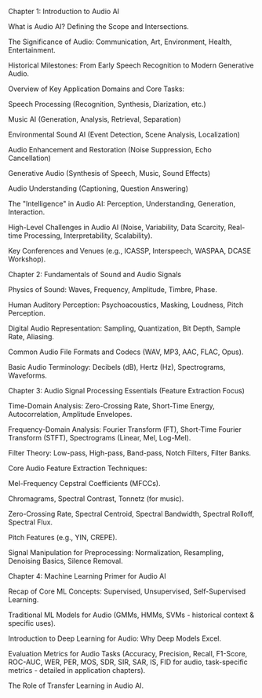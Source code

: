 Chapter 1: Introduction to Audio AI

What is Audio AI? Defining the Scope and Intersections.

The Significance of Audio: Communication, Art, Environment, Health, Entertainment.

Historical Milestones: From Early Speech Recognition to Modern Generative Audio.

Overview of Key Application Domains and Core Tasks:

Speech Processing (Recognition, Synthesis, Diarization, etc.)

Music AI (Generation, Analysis, Retrieval, Separation)

Environmental Sound AI (Event Detection, Scene Analysis, Localization)

Audio Enhancement and Restoration (Noise Suppression, Echo Cancellation)

Generative Audio (Synthesis of Speech, Music, Sound Effects)

Audio Understanding (Captioning, Question Answering)

The "Intelligence" in Audio AI: Perception, Understanding, Generation, Interaction.

High-Level Challenges in Audio AI (Noise, Variability, Data Scarcity, Real-time Processing, Interpretability, Scalability).

Key Conferences and Venues (e.g., ICASSP, Interspeech, WASPAA, DCASE Workshop).

Chapter 2: Fundamentals of Sound and Audio Signals

Physics of Sound: Waves, Frequency, Amplitude, Timbre, Phase.

Human Auditory Perception: Psychoacoustics, Masking, Loudness, Pitch Perception.

Digital Audio Representation: Sampling, Quantization, Bit Depth, Sample Rate, Aliasing.

Common Audio File Formats and Codecs (WAV, MP3, AAC, FLAC, Opus).

Basic Audio Terminology: Decibels (dB), Hertz (Hz), Spectrograms, Waveforms.

Chapter 3: Audio Signal Processing Essentials (Feature Extraction Focus)

Time-Domain Analysis: Zero-Crossing Rate, Short-Time Energy, Autocorrelation, Amplitude Envelopes.

Frequency-Domain Analysis: Fourier Transform (FT), Short-Time Fourier Transform (STFT), Spectrograms (Linear, Mel, Log-Mel).

Filter Theory: Low-pass, High-pass, Band-pass, Notch Filters, Filter Banks.

Core Audio Feature Extraction Techniques:

Mel-Frequency Cepstral Coefficients (MFCCs).

Chromagrams, Spectral Contrast, Tonnetz (for music).

Zero-Crossing Rate, Spectral Centroid, Spectral Bandwidth, Spectral Rolloff, Spectral Flux.

Pitch Features (e.g., YIN, CREPE).

Signal Manipulation for Preprocessing: Normalization, Resampling, Denoising Basics, Silence Removal.

Chapter 4: Machine Learning Primer for Audio AI

Recap of Core ML Concepts: Supervised, Unsupervised, Self-Supervised Learning.

Traditional ML Models for Audio (GMMs, HMMs, SVMs - historical context & specific uses).

Introduction to Deep Learning for Audio: Why Deep Models Excel.

Evaluation Metrics for Audio Tasks (Accuracy, Precision, Recall, F1-Score, ROC-AUC, WER, PER, MOS, SDR, SIR, SAR, IS, FID for audio, task-specific metrics - detailed in application chapters).

The Role of Transfer Learning in Audio AI.
